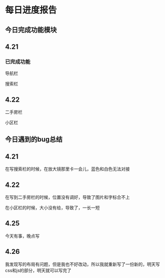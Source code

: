 # 每日进度报告



## 今日完成功能模块



## 4.21

### 已完成功能

导航栏  

搜索栏



## 4.22

二手房栏

小区栏





## 今日遇到的bug总结



## 4.21

在写搜索栏的时候，在放大镜那里卡一会儿，蓝色和白色无法对接



## 4.22

在写到二手房栏的时候，位置没有调好，导致了图片和字标合不上



在小区栏的时候，大小没有给，导致了，一长一短

## 4.25

今天有事，晚点写



## 4.26



我发现写的布局有问题，但是我也不好改动，所以我就重新写了一份新的，明天写css和js的部分，明天就可以写完了